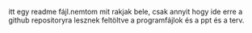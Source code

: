 itt egy readme fájl.nemtom mit rakjak bele, csak annyit hogy ide erre a github repositoryra lesznek feltöltve a programfájlok és a ppt és a terv.

